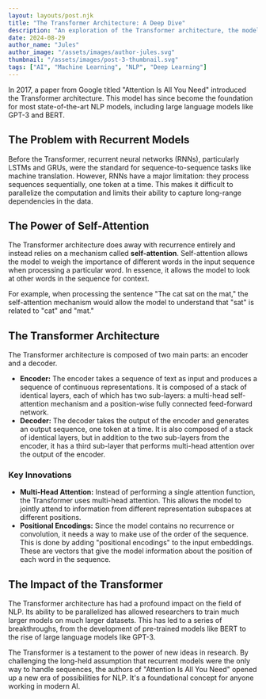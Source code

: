 ```yaml
---
layout: layouts/post.njk
title: "The Transformer Architecture: A Deep Dive"
description: "An exploration of the Transformer architecture, the model that has revolutionized Natural Language Processing."
date: 2024-08-29
author_name: "Jules"
author_image: "/assets/images/author-jules.svg"
thumbnail: "/assets/images/post-3-thumbnail.svg"
tags: ["AI", "Machine Learning", "NLP", "Deep Learning"]
---
```


In 2017, a paper from Google titled "Attention Is All You Need" introduced the Transformer architecture. This model has since become the foundation for most state-of-the-art NLP models, including large language models like GPT-3 and BERT.

## The Problem with Recurrent Models

Before the Transformer, recurrent neural networks (RNNs), particularly LSTMs and GRUs, were the standard for sequence-to-sequence tasks like machine translation. However, RNNs have a major limitation: they process sequences sequentially, one token at a time. This makes it difficult to parallelize the computation and limits their ability to capture long-range dependencies in the data.

## The Power of Self-Attention

The Transformer architecture does away with recurrence entirely and instead relies on a mechanism called **self-attention**. Self-attention allows the model to weigh the importance of different words in the input sequence when processing a particular word. In essence, it allows the model to look at other words in the sequence for context.

For example, when processing the sentence "The cat sat on the mat," the self-attention mechanism would allow the model to understand that "sat" is related to "cat" and "mat."

## The Transformer Architecture

The Transformer architecture is composed of two main parts: an encoder and a decoder.

*   **Encoder:** The encoder takes a sequence of text as input and produces a sequence of continuous representations. It is composed of a stack of identical layers, each of which has two sub-layers: a multi-head self-attention mechanism and a position-wise fully connected feed-forward network.
*   **Decoder:** The decoder takes the output of the encoder and generates an output sequence, one token at a time. It is also composed of a stack of identical layers, but in addition to the two sub-layers from the encoder, it has a third sub-layer that performs multi-head attention over the output of the encoder.

### Key Innovations

*   **Multi-Head Attention:** Instead of performing a single attention function, the Transformer uses multi-head attention. This allows the model to jointly attend to information from different representation subspaces at different positions.
*   **Positional Encodings:** Since the model contains no recurrence or convolution, it needs a way to make use of the order of the sequence. This is done by adding "positional encodings" to the input embeddings. These are vectors that give the model information about the position of each word in the sequence.

## The Impact of the Transformer

The Transformer architecture has had a profound impact on the field of NLP. Its ability to be parallelized has allowed researchers to train much larger models on much larger datasets. This has led to a series of breakthroughs, from the development of pre-trained models like BERT to the rise of large language models like GPT-3.

The Transformer is a testament to the power of new ideas in research. By challenging the long-held assumption that recurrent models were the only way to handle sequences, the authors of "Attention Is All You Need" opened up a new era of possibilities for NLP. It's a foundational concept for anyone working in modern AI.
